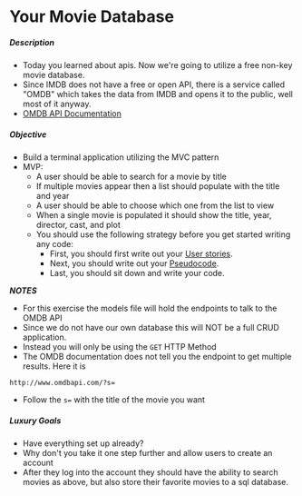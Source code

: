 # Your Movie Database

##### Description

* Today you learned about apis. Now we're going to utilize a free non-key movie database. 
* Since IMDB does not have a free or open API, there is a service called "OMDB" which takes the data from IMDB and opens it to the public, well most of it anyway. 
* [OMDB API Documentation](http://omdbapi.com/)



##### Objective

* Build a terminal application utilizing the MVC pattern
* MVP:
	* A user should be able to search for a movie by title
	* If multiple movies appear then a list should populate with the title and year
	* A user should be able to choose which one from the list to view
	* When a single movie is populated it should show the title, year, director, cast, and plot
    * You should use the following strategy before you get started writing any code:
        * First, you should first write out your [User stories](https://www.mountaingoatsoftware.com/agile/user-stories).
        * Next, you should write out your [Pseudocode](http://programmers.stackexchange.com/questions/136292/what-is-pseudocode).
        * Last, you should sit down and write your code.
	
***NOTES***

* For this exercise the models file will hold the endpoints to talk to the OMDB API
* Since we do not have our own database this will NOT be a full CRUD application. 
* Instead you will only be using the `GET` HTTP Method 
* The OMDB documentation does not tell you the endpoint to get multiple results. Here it is

```
http://www.omdbapi.com/?s=
```
* Follow the `s=` with the title of the movie you want


##### Luxury Goals

* Have everything set up already? 
* Why don't you take it one step further and allow users to create an account
* After they log into the account they should have the ability to search movies as above, but also store their favorite movies to a sql database.
